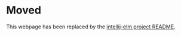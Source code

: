 # Moved

This webpage has been replaced by the [intellij-elm project README](https://github.com/klazuka/intellij-elm). 
